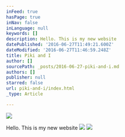 ```yaml
---
inFeed: true
hasPage: true
inNav: false
inLanguage: null
keywords: []
description: Hello. This is my new website
datePublished: '2016-06-27T11:49:21.600Z'
dateModified: '2016-06-27T11:46:59.248Z'
title: Piki and I
author: []
sourcePath: _posts/2016-06-27-piki-and-i.md
authors: []
publisher: null
starred: false
url: piki-and-i/index.html
_type: Article

---
```

![](https://imgflo.herokuapp.com/graph/vahj1ThiexotieMo/a03704b7021d93480a2eaf326023fc78/croprotate.jpg?cropheight=1280&cropwidth=960&degrees=-90&input=https%3A%2F%2Fthe-grid-user-content.s3-us-west-2.amazonaws.com%2Fac6a284b-1526-47e5-9865-ca7b517abf3c.jpg&x=0&y=0)

Hello. This is my new website
![](https://imgflo.herokuapp.com/graph/vahj1ThiexotieMo/0446b758eefd4fa60df604aa3b638b47/croprotate.jpg?cropheight=1280&cropwidth=960&degrees=-90&input=https%3A%2F%2Fthe-grid-user-content.s3-us-west-2.amazonaws.com%2F6dba72b3-431d-4d06-aa37-f748415b3319.jpg&x=0&y=0)
![](https://the-grid-user-content.s3-us-west-2.amazonaws.com/48ff1de1-6d8e-4ce6-a3f8-1682566bd33a.jpg)